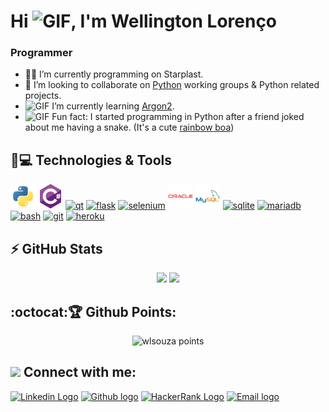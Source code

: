 # Hi <img alt="GIF" src="https://github.com/TheDudeThatCode/TheDudeThatCode/blob/master/Assets/wave.gif" width="35vw"/>, I'm Wellington Lorenço
### Programmer

- 👨‍💻 I’m currently programming on Starplast. 
- 🐍 I’m looking to collaborate on [Python](https://github.com/python) working groups & Python related projects. 
- <img alt="GIF" src="https://github.com/TheDudeThatCode/TheDudeThatCode/blob/master/Assets/powerup.gif" width="20vw" /> I’m currently learning [Argon2](https://en.wikipedia.org/wiki/Argon2).
- <img alt="GIF" src="https://github.com/TheDudeThatCode/TheDudeThatCode/blob/master/Assets/coin.gif" width="20vw" /> Fun fact: I started programming in Python after a friend joked about me having a snake. (It's a cute [rainbow boa](https://en.wikipedia.org/wiki/Rainbow_boa))



## 🚀💻 Technologies & Tools
[<img src="https://raw.githubusercontent.com/devicons/devicon/master/icons/python/python-original.svg" alt="python" width="40vw"/>](https://www.python.org)
[<img src="https://raw.githubusercontent.com/devicons/devicon/master/icons/csharp/csharp-original.svg" alt="csharp" width="40vw"/>](https://www.w3schools.com/cs)
[<img src="https://upload.wikimedia.org/wikipedia/commons/0/0b/Qt_logo_2016.svg" alt="qt" width="40vw"/>](https://www.qt.io)
[<img src="https://www.vectorlogo.zone/logos/pocoo_flask/pocoo_flask-icon.svg" alt="flask" width="40vw"/>](https://flask.palletsprojects.com/) 
[<img src="https://raw.githubusercontent.com/detain/svg-logos/780f25886640cef088af994181646db2f6b1a3f8/svg/selenium-logo.svg" alt="selenium" width="40vw"/>](https://www.selenium.dev)
[<img src="https://raw.githubusercontent.com/devicons/devicon/master/icons/oracle/oracle-original.svg" alt="oracle" width="40"/>](https://www.oracle.com/)
[<img src="https://raw.githubusercontent.com/devicons/devicon/master/icons/mysql/mysql-original-wordmark.svg" alt="mysql" width="40vw"/>]("https://www.mysql.com/)
[<img src="https://www.vectorlogo.zone/logos/sqlite/sqlite-icon.svg" alt="sqlite" width="40vw"/>](https://www.sqlite.org/)
[<img src="https://www.vectorlogo.zone/logos/mariadb/mariadb-icon.svg" alt="mariadb" width="40vw"/>](https://mariadb.org/)
[<img src="https://www.vectorlogo.zone/logos/gnu_bash/gnu_bash-icon.svg" alt="bash" width="40vw"/>](https://www.gnu.org/software/bash/)
[<img src="https://www.vectorlogo.zone/logos/git-scm/git-scm-icon.svg" alt="git" width="40vw"/>](https://git-scm.com/)
[<img src="https://www.vectorlogo.zone/logos/heroku/heroku-icon.svg" alt="heroku" width="40vw"/>](https://heroku.com)
<!-- [<img src="https://cdn.worldvectorlogo.com/logos/microsoft-sql-server.svg" alt="mssql" width="40vw">](https://www.microsoft.com/en-us/sql-server) -->
<!-- 
[<img src="https://raw.githubusercontent.com/devicons/devicon/master/icons/javascript/javascript-original.svg" alt="javascript" width="40vw"/>](https://developer.mozilla.org/en-US/docs/Web/JavaScript)
[<img src="https://raw.githubusercontent.com/devicons/devicon/master/icons/php/php-original.svg" alt="php" width="40vw"/>](https://www.php.net") 
-->


## ⚡ GitHub Stats
<p align='center'>
  <a href="#"><img src="https://github-readme-stats.vercel.app/api/top-langs/?username=wlsouza&hide=JavaScript&layout=compact&show_icons=true&theme=chartreuse-dark"></a> 
  <a href="#"><img src="https://github-readme-stats.vercel.app/api?username=wlsouza&count_private=true&show_icons=true&theme=chartreuse-dark"></a>
</p>


## :octocat:🏆️ Github Points: 
<p align="center">
    <img src="https://github-profile-trophy.vercel.app/?username=wlsouza&theme=darkhub&margin-w=7&hide_border=true" alt="wlsouza points"/>
</p>


## <img src="https://github.com/TheDudeThatCode/TheDudeThatCode/blob/master/Assets/Handshake.gif" height="32px"> Connect with me:
[<img src="https://github.com/TheDudeThatCode/TheDudeThatCode/blob/master/Assets/Linkedin.svg" alt="Linkedin Logo" width="40vw">](https://in.linkedin.com/in/wellingtonlorenco)
[<img src="https://cdn.svgporn.com/logos/github-icon.svg" alt="Github logo" width="40vw">](https://github.com/wlsouza)
[<img src="https://github.com/TheDudeThatCode/TheDudeThatCode/blob/master/Assets/HackerRank.svg" alt="HackerRank Logo" width="40vw">](https://www.hackerrank.com/wlsouza) [<img src="https://github.com/TheDudeThatCode/TheDudeThatCode/blob/master/Assets/Gmail.svg" alt="Email logo" width="40vw">](mailto:wlsouza@protonmail.com)

